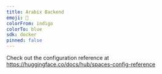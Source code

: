 ```yaml
---
title: Arabix Backend
emoji: 🏃
colorFrom: indigo
colorTo: blue
sdk: docker
pinned: false
---
```


Check out the configuration reference at https://huggingface.co/docs/hub/spaces-config-reference
